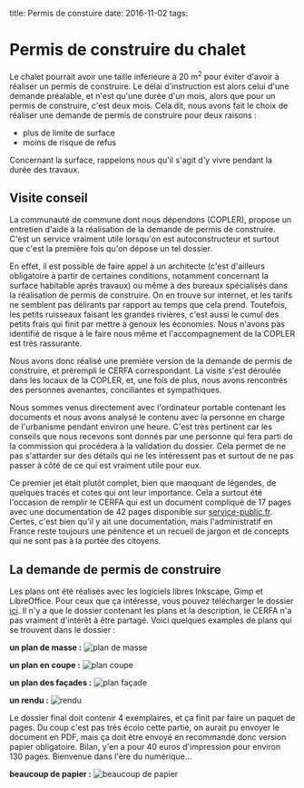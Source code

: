 title: Permis de constuire
date: 2016-11-02
tags: 

# Permis de construire du chalet

Le chalet pourrait avoir une taille inférieure à 20 m<sup>2</sup> pour éviter d'avoir à réaliser un permis de construire. Le délai d'instruction est alors celui d'une demande préalable, et n'est qu'une durée d'un mois, alors que pour un permis de construire, c'est deux mois. Cela dit, nous avons fait le choix de réaliser une demande de permis de construire pour deux raisons :

- plus de limite de surface
- moins de risque de refus

Concernant la surface, rappelons nous qu'il s'agit d'y vivre pendant la durée des travaux. 

## Visite conseil

La communauté de commune dont nous dépendons (COPLER), propose un entretien d'aide à la réalisation de la demande de permis de construire. C'est un service vraiment utile lorsqu'on est autoconstructeur et surtout que c'est la première fois qu'on dépose un tel dossier.

En effet, il est possible de faire appel à un architecte (c'est d'ailleurs obligatoire à partir de certaines conditions, notamment concernant la surface habitable après travaux) ou même à des bureaux spécialisés dans la réalisation de permis de construire. On en trouve sur internet, et les tarifs ne semblent pas délirants par rapport au temps que cela prend. Toutefois, les petits ruisseaux faisant les grandes rivières, c'est aussi le cumul des petits frais qui finit par mettre à genoux les économies. Nous n'avons pas identifié de risque à le faire nous même et l'accompagnement de la COPLER est très rassurante.

Nous avons donc réalisé une première version de la demande de permis de construire, et prérempli le CERFA correspondant. La visite s'est déroulée dans les locaux de la COPLER, et, une fois de plus, nous avons rencontrés des personnes avenantes, conciliantes et sympathiques.

Nous sommes venus directement avec l'ordinateur portable contenant les documents et nous avons analysé le contenu avec la personne en charge de l'urbanisme pendant environ une heure. C'est très pertinent car les conseils que nous recevons sont donnés par une personne qui fera parti de la commission qui procédera à la validation du dossier. Cela permet de ne pas s'attarder sur des détails qui ne les intéressent pas et surtout de ne pas passer à côté de ce qui est vraiment utile pour eux.

Ce premier jet était plutôt complet, bien que manquant de légendes, de quelques tracés et cotes qui ont leur importance. Cela a surtout été l'occasion de remplir le CERFA qui est un document compliqué de 17 pages avec une documentation de 42 pages disponible sur [service-public.fr]("https://www.service-public.fr/particuliers/vosdroits/F1986). Certes, c'est bien qu'il y ait une documentation, mais l'administratif en France reste toujours une pénitence et un recueil de jargon et de concepts qui ne sont pas à la portée des citoyens.

## La demande de permis de construire

Les plans ont été réalisés avec les logiciels libres Inkscape, Gimp et LibreOffice. Pour ceux que ça intéresse, vous pouvez télécharger le dossier [ici]({filename}/images/permis_construire/dossier_demande.pdf). Il n'y a que le dossier contenant les plans et la description, le CERFA n'a pas vraiment d'intérêt à être partagé.
Voici quelques examples de plans qui se trouvent dans le dossier :

<b>un plan de masse :</b>
<img src="images/permis_construire/plan_de_masse.png" alt="plan de masse"/>

<b>un plan en coupe :</b>
<img src="images/permis_construire/plan_en_coupe2.png" alt="plan coupe"/>

<b>un plan des façades :</b>
<img src="images/permis_construire/plan_toitures_facades3.png" alt="plan façade"/>

<b>un rendu :</b>
<img src="images/permis_construire/rendu2.png" alt="rendu"/>

Le dossier final doit contenir 4 exemplaires, et ça finit par faire un paquet de pages. Du coup c'est pas très écolo cette partie, on aurait pu envoyer le document en PDF, mais ça doit être envoyé en recommandé donc version papier obligatoire. Bilan, y'en a pour 40 euros d'impression pour environ 130 pages. Bienvenue dans l'ère du numérique... 

<b>beaucoup de papier :</b>
<img src="images/permis_construire/papier.jpg" alt="beaucoup de papier"/>

